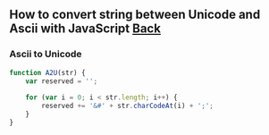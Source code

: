 ## How to convert string between Unicode and Ascii with JavaScript [Back](./qa.md)

### Ascii to Unicode

```js
function A2U(str) {
    var reserved = '';
    
    for (var i = 0; i < str.length; i++) {
        reserved += '&#' + str.charCodeAt(i) + ';';
    }
}
```
